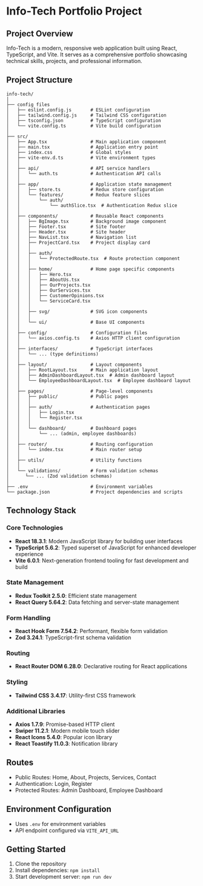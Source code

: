 # Info-Tech Portfolio Project

## Project Overview

Info-Tech is a modern, responsive web application built using React, TypeScript, and Vite. It serves as a comprehensive portfolio showcasing technical skills, projects, and professional information.

## Project Structure

```
info-tech/
│
├── config files
│   ├── eslint.config.js       # ESLint configuration
│   ├── tailwind.config.js     # Tailwind CSS configuration
│   ├── tsconfig.json          # TypeScript configuration
│   └── vite.config.ts         # Vite build configuration
│
├── src/
│   ├── App.tsx                # Main application component
│   ├── main.tsx               # Application entry point
│   ├── index.css              # Global styles
│   ├── vite-env.d.ts          # Vite environment types
│   │
│   ├── api/                   # API service handlers
│   │   └── auth.ts            # Authentication API calls
│   │
│   ├── app/                   # Application state management
│   │   ├── store.ts           # Redux store configuration
│   │   └── features/          # Redux feature slices
│   │       └── auth/
│   │           └── authSlice.tsx  # Authentication Redux slice
│   │
│   ├── components/            # Reusable React components
│   │   ├── BgImage.tsx        # Background image component
│   │   ├── Footer.tsx         # Site footer
│   │   ├── Header.tsx         # Site header
│   │   ├── NavList.tsx        # Navigation list
│   │   ├── ProjectCard.tsx    # Project display card
│   │   │
│   │   ├── auth/
│   │   │   └── ProtectedRoute.tsx  # Route protection component
│   │   │
│   │   ├── home/              # Home page specific components
│   │   │   ├── Hero.tsx
│   │   │   ├── AboutUs.tsx
│   │   │   ├── OurProjects.tsx
│   │   │   ├── OurServices.tsx
│   │   │   ├── CustomerOpinions.tsx
│   │   │   └── ServiceCard.tsx
│   │   │
│   │   ├── svg/               # SVG icon components
│   │   │
│   │   └── ui/                # Base UI components
│   │
│   ├── config/                # Configuration files
│   │   └── axios.config.ts    # Axios HTTP client configuration
│   │
│   ├── interfaces/            # TypeScript interfaces
│   │   └── ... (type definitions)
│   │
│   ├── layout/                # Layout components
│   │   ├── RootLayout.tsx     # Main application layout
│   │   ├── AdminDashboardLayout.tsx  # Admin dashboard layout
│   │   └── EmployeeDashboardLayout.tsx  # Employee dashboard layout
│   │
│   ├── pages/                 # Page-level components
│   │   ├── public/            # Public pages
│   │   │
│   │   ├── auth/              # Authentication pages
│   │   │   ├── Login.tsx
│   │   │   └── Register.tsx
│   │   │
│   │   └── dashboard/         # Dashboard pages
│   │       └── ... (admin, employee dashboards)
│   │
│   ├── router/                # Routing configuration
│   │   └── index.tsx          # Main router setup
│   │
│   ├── utils/                 # Utility functions
│   │
│   └── validations/           # Form validation schemas
│      └── ... (Zod validation schemas)
│
├── .env                       # Environment variables
└── package.json               # Project dependencies and scripts
```

## Technology Stack

### Core Technologies

- **React 18.3.1**: Modern JavaScript library for building user interfaces
- **TypeScript 5.6.2**: Typed superset of JavaScript for enhanced developer experience
- **Vite 6.0.1**: Next-generation frontend tooling for fast development and build

### State Management

- **Redux Toolkit 2.5.0**: Efficient state management
- **React Query 5.64.2**: Data fetching and server-state management

### Form Handling

- **React Hook Form 7.54.2**: Performant, flexible form validation
- **Zod 3.24.1**: TypeScript-first schema validation

### Routing

- **React Router DOM 6.28.0**: Declarative routing for React applications

### Styling

- **Tailwind CSS 3.4.17**: Utility-first CSS framework

### Additional Libraries

- **Axios 1.7.9**: Promise-based HTTP client
- **Swiper 11.2.1**: Modern mobile touch slider
- **React Icons 5.4.0**: Popular icon library
- **React Toastify 11.0.3**: Notification library

## Routes

- Public Routes: Home, About, Projects, Services, Contact
- Authentication: Login, Register
- Protected Routes: Admin Dashboard, Employee Dashboard

## Environment Configuration

- Uses `.env` for environment variables
- API endpoint configured via `VITE_API_URL`

## Getting Started

1. Clone the repository
2. Install dependencies: `npm install`
3. Start development server: `npm run dev`
